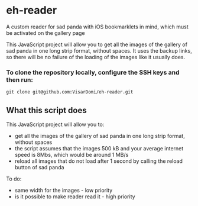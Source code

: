 # eh-reader
A custom reader for sad panda with iOS bookmarklets in mind, which must be activated on the gallery page

This JavaScript project will allow you to get all the images of the gallery of sad panda in one long strip format, without spaces. It uses the backup links, so there will be no failure of the loading of the images like it usually does.

### To clone the repository locally, configure the SSH keys and then run:

`git clone git@github.com:VisarDomi/eh-reader.git`

## What this script does

This JavaScript project will allow you to:

- get all the images of the gallery of sad panda in one long strip format, without spaces
- the script assumes that the images 500 kB and your average internet speed is 8Mbs, which would be around 1 MB/s
- reload all images that do not load after 1 second by calling the reload button of sad panda

To do:

- same width for the images - low priority
- is it possible to make reader read it - high priority
